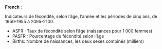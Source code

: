 
**French :**

Indicateurs de fécondité, selon l’âge, l’année et les périodes de cinq ans, de 1950-1955 à 2095-2100.
* ASFR : Taux de fécondité selon l’âge (naissances pour 1 000 femmes)
* PASFR : Pourcentage de fécondité selon l’âge
* Births: Nombre de naissances, les deux sexes combinés (milliers)